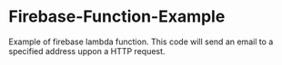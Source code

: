 # Firebase-Function-Example
Example of firebase lambda function.
This code will send an email to a specified address uppon a HTTP request.
